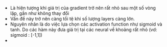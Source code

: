 - Là hiện tượng khi giá trị của gradient trở nên rất nhỏ sau một số vòng lặp, gần như không thay đổi
- Vấn đề này trở nên càng tồi tệ khi số lượng layers càng lớn.
- Nguyên nhân là do việc lựa chọn các activation function như sigmoid và tanh. Do các hàm này đưa giá trị tại các neural về khoảng rất nhỏ (vd: sigmoid : [-1,1])
- 
